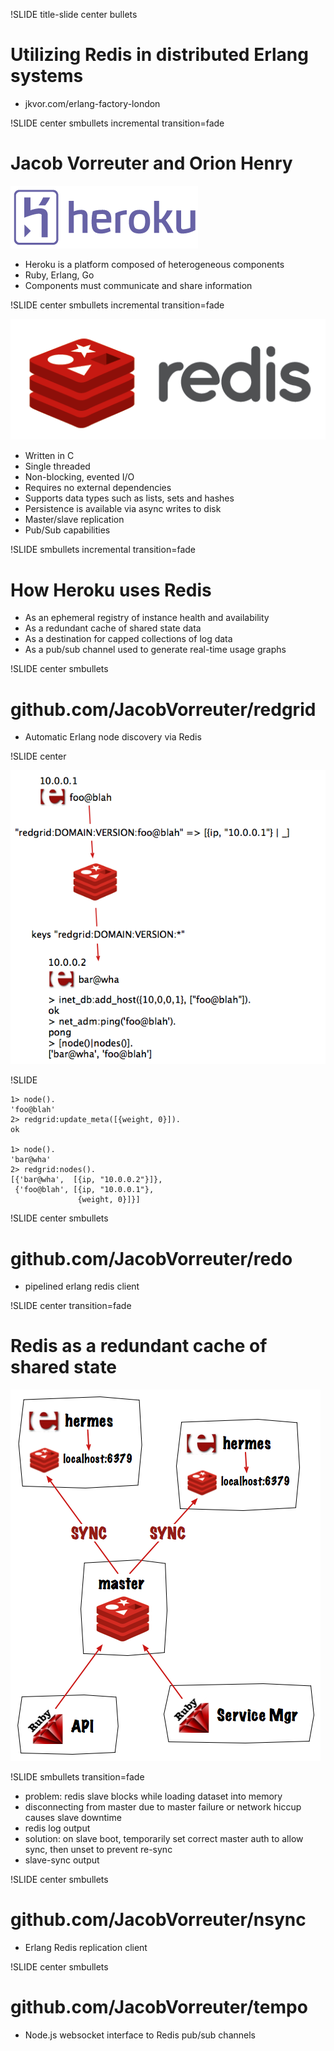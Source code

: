 !SLIDE title-slide center bullets

# Utilizing Redis in distributed Erlang systems #

* jkvor.com/erlang-factory-london

!SLIDE center smbullets incremental transition=fade

# Jacob Vorreuter and Orion Henry #

![heroku](heroku.png)

* Heroku is a platform composed of heterogeneous components
* Ruby, Erlang, Go
* Components must communicate and share information

!SLIDE center smbullets incremental transition=fade

![redis](redis.png)

* Written in C
* Single threaded
* Non-blocking, evented I/O
* Requires no external dependencies
* Supports data types such as lists, sets and hashes
* Persistence is available via async writes to disk
* Master/slave replication
* Pub/Sub capabilities

!SLIDE smbullets incremental transition=fade

# How Heroku uses Redis #

* As an ephemeral registry of instance health and availability
* As a redundant cache of shared state data
* As a destination for capped collections of log data
* As a pub/sub channel used to generate real-time usage graphs

!SLIDE center smbullets

# github.com/JacobVorreuter/redgrid #

* Automatic Erlang node discovery via Redis

!SLIDE center

![redgrid](redgrid.png)

!SLIDE

	1> node().
	'foo@blah'
	2> redgrid:update_meta([{weight, 0}]).
	ok

	1> node().
	'bar@wha'
	2> redgrid:nodes().
	[{'bar@wha',  [{ip, "10.0.0.2"}]},
	 {'foo@blah', [{ip, "10.0.0.1"},
	               {weight, 0}]}]

!SLIDE center smbullets

# github.com/JacobVorreuter/redo #

* pipelined erlang redis client 

!SLIDE center transition=fade

# Redis as a redundant cache of shared state #

![hermes](hermes-redis-diag.png)

!SLIDE smbullets transition=fade

* problem: redis slave blocks while loading dataset into memory
* disconnecting from master due to master failure or network hiccup causes slave downtime
* redis log output
* solution: on slave boot, temporarily set correct master auth to allow sync, then unset to prevent re-sync
* slave-sync output

!SLIDE center smbullets

# github.com/JacobVorreuter/nsync

* Erlang Redis replication client

!SLIDE center smbullets

# github.com/JacobVorreuter/tempo #

* Node.js websocket interface to Redis pub/sub channels

